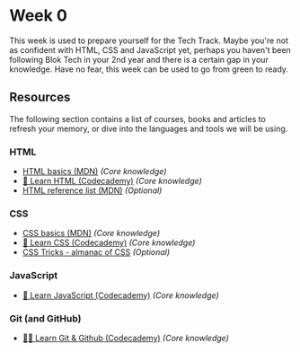 # Week 0

This week is used to prepare yourself for the Tech Track. Maybe you're not as confident with HTML, CSS and JavaScript yet, perhaps you haven't been following Blok Tech in your 2nd year and there is a certain gap in your knowledge. Have no fear, this week can be used to go from green to ready.

## Resources

The following section contains a list of courses, books and articles to refresh your memory, or dive into the languages and tools we will be using.

### HTML

* [HTML basics (MDN)](https://developer.mozilla.org/en-US/docs/Learn/Getting_started_with_the_web/HTML_basics) *(Core knowledge)*
* [🧱 Learn HTML (Codecademy)](https://www.codecademy.com/learn/learn-html) *(Core knowledge)*
* [HTML reference list (MDN)](https://developer.mozilla.org/en-US/docs/Web/HTML/Element) *(Optional)*

### CSS

* [CSS basics (MDN)](https://developer.mozilla.org/en-US/docs/Web/CSS) *(Core knowledge)*
* [🎨 Learn CSS (Codecademy)](https://www.codecademy.com/learn/learn-css) *(Core knowledge)*
* [CSS Tricks - almanac of CSS](https://css-tricks.com/) *(Optional)*
### JavaScript

* [🤖 Learn JavaScript (Codecademy)](https://www.codecademy.com/learn/introduction-to-javascript) *(Core knowledge)*

### Git (and GitHub)

* [🧑‍💼 Learn Git & Github (Codecademy)](https://www.codecademy.com/learn/learn-git) *(Core knowledge)*